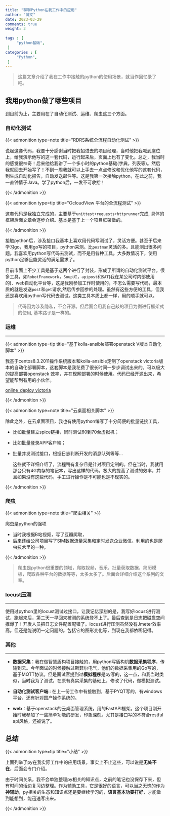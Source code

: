 ```yaml
---
title: "聊聊Python在我工作中的应用"                         
author: "博文"   
date: 2023-03-29          
comments: true 
weight: 3
 
tags : [                                    
     "python基础",
 ]
categories : [                              
     "Python",
 ]
---
```

> 这篇文章介绍了我在工作中接触的python的使用场景，就当作回忆录了吧。

## 我用python做了哪些项目

到目前为止，主要用在了自动化测试、运维、爬虫这三个方面。

### 自动化测试

{{< admonition type=note title="RDRS系统全流程自动化测试"  >}}

说起这套代码，我要十分感谢当时把我招进去的项目经理，当时他把我喊到座位上，给我演示他写的这一套代码，运行起来后，页面上也有了变化。总之，我当时的感觉很神奇！后来他给我讲了一个多小时的python基础(字典，列表等)。然后我就回去开始写了！不到一周我就可以上手去一点点修改和优化他写的这套代码，到生成自动化报告，自动发送邮件等。这是我第一次接触python，在此之前，我一直钟情于Java。学了python后，一发不可收拾！

{{< /admonition >}}

{{< admonition type=tip title="OcloudView 平台的全流程测试"  >}}

这套代码是我独立完成的，主要基于`unittest+requests+httprunner`完成, 具体的框架后面文章会逐步介绍。基本是基于上一个项目框架做的。

{{< /admonition >}}

接触python后，涉及接口我基本上喜欢用代码写测试了，灵活方便。甚至于后来学习go，我用go写的项目，python来测。比`postman`灵活的多。且能测出很多问题。我喜欢用python写代码去测试，而不是用各种工具。大多数情况下，使用python足够且能灵活的满足需求了。

目前市面上不少工具是基于这两个进行了封装，形成了所谓的自动化测试平台。很多工具，如`RobotFramework`，`SoupUI`，`apipost`和`SAT`(我在某公司时内部使用的)、web自动化平台等，这是我刚参加工作时使用的，不怎么需要写代码，最本质的就是发送`post`和`get`请求,然后传参回参的处理。虽然有这些方便的工具，但我还是喜欢用python写代码去测试。这类工具本质上都一样，用的顺手就可以。

> 代码因为涉及隐私，不会开源。但后面会用我自己敲的项目为例进行框架式的使用, 基本路子是一样的。

### 运维

------

{{< admonition type=tip title="基于kolla-ansible部署openstack V版本自动化脚本"  >}}

我基于centos8.3.2011操作系统版本和kolla-ansible定制了openstack victoria版本的自动化部署脚本，这套脚本是我花费了很长时间一步步调试出来的。可以极大的提高部署openstack 效率，并在现网部署的时候使用。代码已经开源出来，希望能帮到有用的小伙伴。

[online_deploy_victoria](https://github.com/sunnydongbowen/online_deploy_victoria)  

{{< /admonition >}}

{{< admonition type=note title="云桌面相关脚本"  >}}

除此之外，在云桌面项目，我也有使用python编写了十分简便的批量链接工具，

- 比如批量建立spice链接，同时测试60到70台虚拟机；

- 比如批量登录APP客户端；

- 批量并发测试接口，根据日志判断开发的消息队列等等...

  这些就不详细介绍了，流程稍有复杂且是针对项目定制的。但在当时，我就用那台只有4G内存的笔记本，写出这样的代码，极大的提高了测试的效率，并且如果没有这些代码，手工进行操作是不可能也是不现实的。

{{< /admonition >}}

### 爬虫

{{< admonition type=note title="爬虫相关"  >}}

爬虫是python的强项

- 当时我根据B站视频，写了豆瓣爬取，
- 后来还给公司项目写了SIM数据流量采集和定时发送企业微信。利用的也是爬虫技术里的一种。

{{< /admonition >}}

> 爬虫是python很重要的领域，爬取视频，音乐，批量获取数据，简历模板，爬取各种平台的数据等等，太多太多了。后面会详细介绍这个系列的文章。

### locust压测

------

使用过python里的locust测试过接口，让我记忆深刻的是，我写好locust进行测试，跑起来后，第二天一早回来被测的系统登不上了。最后查到是日志把磁盘空间撑爆了！开发人员把日志文件配置配错了。locust进行压测虽然没有Jmeter效率高。但还是能说明一定问题的。包括它的图形变化等，到现在我都依稀记得。

### 其他

------

- **数据采集**：我在做智慧盾构项目接触的，用python写盾构机**数据采集程序**，传输到云。今年面试的时候接触过斯菲尔电气，他们的数据采集用的Go写的，基于MQTT协议。但是面试官提到过**模拟程序**是py写的，这一点，和我当时类似，当时我为了测试，在原有真实采集的基础上，修改了代码，做模拟测试。

- **自动化测试客户端** : 在上一份工作中有接触到，基于PYQT写的，有windows平台，还有针对国产操作系统的。
- **web**：基于openstack的云桌面管理系统，用的FastAPI框架。这个项目刚开始时我参加了一些简单功能的研发，印象深刻。尤其是接口写的不符合restful api风格，还被说了。

## 总结

{{< admonition type=tip title="小结"  >}}

上面列举了py在我实际工作中的应用场景，事实上不止这些，可以说是**无处不在**，后面会专门介绍。

由于时间关系，我不会单独整理py相关的知识点，之前的笔记也没保存下来，但有时间的话边复习边整理。作为辅助工具，它是很好的语言，可以当之无愧的作为**神辅助**，py相关的生态和知识点还是要继续学习的，**语言基本功要打好**，才能做到能想到，能迅速写出来。

{{< /admonition >}}